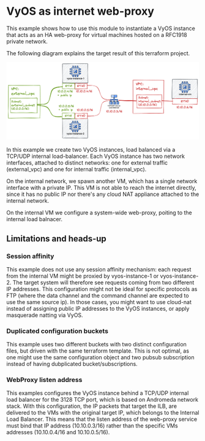 # VyOS as internet web-proxy
This example shows how to use this module to instantiate a VyOS instance that acts as an HA web-proxy for virtual machines hosted on a RFC1918 private network.

The following diagram explains the target result of this terraform project.

<img src="./proxy-balanced.png" width=600/>

In this example we create two VyOS instances, load balanced via a TCP/UDP internal load-balancer. Each VyOS instance has two network interfaces, attached to distinct networks: one for external traffic (external_vpc) and one for internal traffic (internal_vpc).

On the internal network, we spawn another VM, which has a single network interface with a private IP. This VM is not able to reach the internet directly, since it has no public IP nor there's any cloud NAT appliance attached to the internal network.

On the internal VM we configure a system-wide web-proxy, poiting to the internal load balnacer.


## Limitations and heads-up
### Session affinity
This example does not use any session affinity mechanism: each request from the internal VM might be proxied by vyos-instance-1 or vyos-instance-2. 
The target system will therefore see requests coming from two different IP addresses. This configuration might not be ideal for specific
protocols as FTP (where the data channel and the command channel are expected to use the same source ip). In those cases, you might
want to use cloud-nat instead of assigning public IP addresses to the VyOS instances, or apply masquerade natting via VyOS.

### Duplicated configuration buckets
This example uses two different buckets with two distinct configuration files, but driven with the same terraform template. 
This is not optimal, as one might use the same configuration object and two pubsub subscription instead of having dubplicated bucket/subscriptions.

### WebProxy listen address
This examples configures the VyOS instance behind a TCP/UDP internal load balancer for the 3128 TCP port, which is based on Andromeda network stack. 
With this configuration, the IP packets that target the ILB, are delivered to the VMs with the original target IP, which belongs to the Internal Load Balancer.
This means that the listen address of the web-proxy service must bind that IP address (10.10.0.3/16) rather than the specific VMs addresses (10.10.0.4/16 and 10.10.0.5/16).
